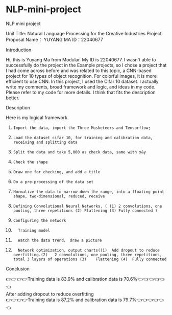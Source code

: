 # NLP-mini-project
NLP mini project


Unit Title: Natural Language Processing for the Creative Industries
Project Proposal
Name： YUYANG MA
ID：22040677



Introduction

Hi, this is Yuyang Ma from Modular. 
My ID is 22040677. 
I wasn't able to successfully do the project in the Example projects, so I chose a project that I had come across before and was related to this topic, a CNN-based project for 10 types of object recognition. For colorful images, it is more efficient to use CNN. In this project, I used the Cifar 10 dataset.
I actually write my comments, broad framework and logic, and ideas in my code. Please refer to my code for more details. I think that fits the description better.



Description

Here is my logical framework.
 1.	    Import the data, import the Three Musketeers and Tensorflow;
 2.	    Load the dataset cifar 10, for training and calibration data, receiving and splitting data
 3.	    Split the data and take 5,000 as check data, same with x&y
 4.	    Check the shape
 5.	    Draw one for checking, and add a title
 6.	    Do a pre-processing of the data set
 7.	    Normalize the data to narrow down the range, into a floating point shape, two-dimensional, reduced, receive
 8.	    Defining Convolutional Neural Networks. ( (1) 2 convolutions, one pooling, three repetitions (2) Flattening (3) Fully connected )
 9.	    Configuring the network
 10.	   Training model
 11.	   Watch the data trend， draw a picture
 12.	   Network optimization, output charts((1)	Add dropout to reduce overfitting.(2)	2 convolutions, one pooling, three repetitions, total 3 layers of operations (3)	Flattening (4)	Fully connected
   
   
   
Conclusion

👉👉👉👉Training data is 83.9% and calibration data is 70.6%👈👈👈👈👈👈 <br>
After adding dropout to reduce overfitting <br>
👉👉👉👉Training data is 87.2% and calibration data is 79.7%👈👈👈👈👈👈

